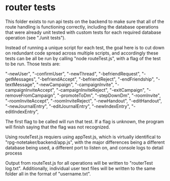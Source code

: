# router tests

This folder exists to run api tests on the backend to make sure that all of the route handling is functioning correctly, including the database operations that were already unit tested with custom tests for each required database operation (see "./unit tests"). 

Instead of running a unique script for each test, the goal here is to cut down on redundant code spread across multiple scripts, and accordingly these tests can be all be run by calling "node routeTest.js", with a flag of the test to be run. Those tests are: 

"-newUser",
"-confirmUser",
"-newThread",
"-befriendRequest",
"-getMessages",
"-befriendAccept",
"-befriendReject",
"-endFriendship",
"-textMessage",
"-newCampaign",
"-campaignInvite",
"-campaignInviteAccept",
"-campaignInviteReject",
"-exitCampaign",
"-removeFromCampaign",
"-promoteToDm",
"-stepDownDm",
"-roomInvite",
"-roomInviteAccept",
"-roomInviteReject",
"-newHandout",
"-editHandout",
"-newJournalEntry",
"-editJournalEntry",
"-newIndexEntry",
"-editIndexEntry",

The first flag to be called will run that test. If a flag is unknown, the program will finish saying that the flag was not recognized.

Using routeTest.js requiers using appTest.js, which is virtually identifical to "rpg-notetaker/backend/app.js", with the major differences being a different database being used, a different port to listen on, and console logs to detail process

Output from routeTest.js for all operations will be written to "routerTest log.txt". Additionally, individual user text files will be written to the same folder all in the format of "username.txt".